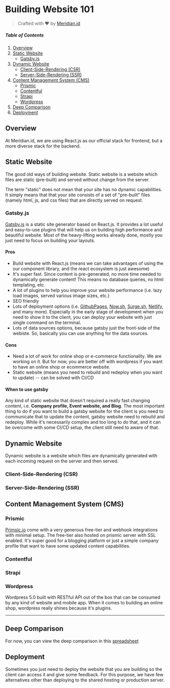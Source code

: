 # Building Website 101

> Crafted with ❤️ by [Meridian.id](http://meridian.id)

##### Table of Contents

1. [Overview](#overview)
2. [Static Website](#static-website)
    * [Gatsby.js](#gatsby.js)
3. [Dynamic Website](#dynamic-website)
    * [Client-Side-Rendering (CSR)](#client-side-rendering-(csr))
    * [Server-Side-Rendering (SSR)](#server-side-rendering-(ssr))
4. [Content Management System (CMS)](#content-management-system-(cms))
    * [Prismic](#prismic)
    * [Contentful](#contentful)
    * [Strapi](#strapi)
    * [Wordpress](#wordpress)
5. [Deep Comparison](#deep-comparison)
6. [Deployment](#deployment)

## Overview

At Meridian.id, we are using React.js as our official stack for frontend, but a more diverse stack for the backend.

## Static Website

The good old ways of building website. Static website is a website which files are static (pre-built) and served without change from the server.

The term "static" does not mean that your site has no dynamic capabilities. It simply means that that your site consists of a set of "pre-built" files (namely html, js, and css files) that are directly served on request.

### Gatsby.js

[Gatsby.js](https://www.gatsbyjs.org/) is a static site generator based on React.js. It provides a lot useful and easy-to-use plugins that will help us on building high performance and beautiful website. Most of the heavy-lifting works already done, mostly you just need to focus on building your layouts.

#### Pros

* Build website with React.js (means we can take advantages of using the our component library, and the react ecosystem is just awesome)
* It's super fast. Since content is pre-generated, no more time needed to dynamically generate content! This means no database queries, no html templating, etc.
* A lot of plugins to help you improve your website performance (i.e. lazy load images, served various image sizes, etc.)
* SEO friendly
* Lots of deployment options (i.e. [GithubPages](https://www.gatsbyjs.org/docs/how-gatsby-works-with-github-pages/), [Now.sh](https://www.gatsbyjs.org/docs/deploying-to-now/), [Surge.sh](https://www.gatsbyjs.org/tutorial/part-one/#deploying-a-gatsby-site), [Netlify](https://www.gatsbyjs.org/docs/hosting-on-netlify/), and many more). Especially in the early stage of development when you need to show it to the client, you can deploy your website with just single command on the terminal.
* Lots of data sources options, because gatsby just the front-side of the webiste. So, basically you can use anything for the data sources.

#### Cons

* Need a lot of work for online shop or e-commerce functionality. We are working on it. But for now, you are better off with wordpress if you want to have an online shop or ecommerce website.
* Static website (means you need to rebuild and redeploy when you want to update) -- can be solved with CI/CD

#### When to use gatsby

Any kind of static website that doesn't required a really fast changing content, i.e. **Company profile, Event website, and Blog**.
The most important thing to do if you want to build a gatsby website for the client is you need to communicate that to update the content, gatsby website need to rebuild and redeploy. While it's necessarily complex and too long to do that, and it can be overcome with some CI/CD setup, the client still need to aware of that.

## Dynamic Website

Dynamic website is a website which files are dynamically generated with each incoming request on the server and then served.

### Client-Side-Rendering (CSR)

### Server-Side-Rendering (SSR)

## Content Management System (CMS)

### Prismic

[Primsic.io](https://prismic.io) come with a very generous free-tier and webhook integrations with minimal setup. The free-tier also hosted on prismic server with SSL enabled. It's super good for a blogging platform or just a simple company profile that want to have some updated content capabilities.

### Contentful

### Strapi

### Wordpress

Wordpress 5.0 built with RESTful API out of the box that can be consumed by any kind of website and mobile app. When it comes to building an online shop, wordpress really shines because it's plugins.

---

## Deep Comparison

For now, you can view the deep comparison in this [spreadsheet](https://docs.google.com/spreadsheets/d/172LvheWOWiEdzvvoD_XZ6qPCRKRb9IgXvtUjld3xqlY/edit?usp=sharing)

## Deployment

Sometimes you just need to deploy the website that you are building so the client can access it and give some feedback. For this purpose, we have few alternatives other than deploying to the shared hosting or production server.